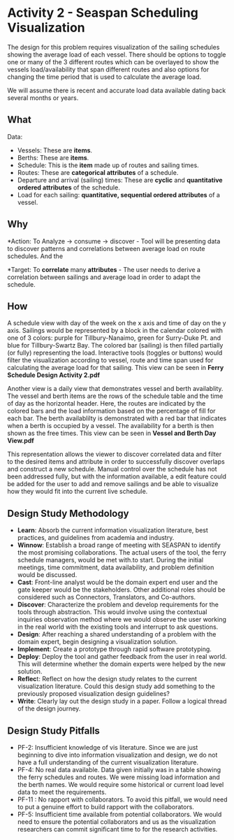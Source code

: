 Activity 2 - Seaspan Scheduling Visualization
=============================================

The design for this problem requires visualization of the sailing schedules showing the average load of each vessel. There should be options to toggle one or many of the 3 different routes which can be overlayed to show the vessels load/availability that span different routes and also options for changing the time period that is used to calculate the average load. 

We will assume there is recent and accurate load data available dating back several months or years.

## What

Data:

* Vessels: These are **items**.
* Berths: These are **items**.
* Schedule: This is the **item** made up of routes and sailing times.
* Routes: These are **categorical attributes** of a schedule.
* Departure and arrival (sailing) times: These are **cyclic** and **quantitative ordered attributes** of the schedule.
* Load for each sailing: **quantitative, sequential ordered attributes** of a vessel.

## Why

*Action: 
To Analyze -> consume -> discover
    - Tool will be presenting data to discover patterns and correlations between average load on route schedules. And the  

*Target:
To **correlate** many **attributes**
    - The user needs to derive a correlation between sailings and average load in order to adapt the schedule.
    
## How

A schedule view with day of the week on the x axis and time of day on the y axis. Sailings would be represented by a block in the calendar colored with one of 3 colors: purple for Tillbury-Nanaimo, green for Surry-Duke Pt. and blue for Tillbury-Swartz Bay. The colored bar (sailing) is then filled partially (or fully) representing the load. Interactive tools (toggles or buttons) would filter the visualization according to vessel, route and time span used for calculating the average load for that sailing. This view can be seen in **Ferry Schedule Design Activity 2.pdf**

Another view is a daily view that demonstrates vessel and berth availablity. The vessel and berth items are the rows of the schedule table and the time of day as the horizontal header. Here, the routes are indicated by the colored bars and the load information based on the percentage of fill for each bar. The berth availablilty is demonstrated with a red bar that indicates when a berth is occupied by a vessel. The availability for a berth is then shown as the free times. This view can be seen in **Vessel and Berth Day View.pdf**

This representation allows the viewer to discover correlated data and filter to the desired items and attribute in order to successfully discover overlaps and construct a new schedule. Manual control over the schedule has not been addressed fully, but with the information available, a edit feature could be added for the user to add and remove sailings and be able to visualize how they would fit into the current live schedule. 

## Design Study Methodology
* **Learn**:
Absorb the current information visualization literature, best practices, and guidelines from academia and industry.
* **Winnow**:
Establish a broad range of meeting with SEASPAN to identify the most promising collaborations. The actual users of the tool, the ferry schedule managers, would be met with.to start. During the initial meetings, time commitment, data availability, and problem definition would be discussed.
* **Cast**: 
Front-line analyst would be the domain expert end user and the gate keeper would be the stakeholders. Other additional roles should be considered such as Connectors, Translators, and Co-authors.
* **Discover**:
Characterize the problem and develop requirements for the tools through abstraction. This would involve using the contextual inquiries observation method where we would observe the user working in the real world with the existing tools and interrupt to ask questions.
* **Design**:
After reaching a shared understanding of a problem with the domain expert, begin designing a visualization solution.
* **Implement**:
Create a prototype through rapid software prototyping.
* **Deploy**:
Deploy the tool and gather feedback from the user in real world. This will determine whether the domain experts were helped by the new solution.
* **Reflec**t:
Reflect on how the design study relates to the current visualization literature. Could this design study add something to the previously proposed visualization design guidelines?
* **Write**:
Clearly lay out the design study in a paper. Follow a logical thread of the design journey.

## Design Study Pitfalls
* PF-2: Insufficient knowledge of vis literature. 
Since we are just beginning to dive into information visualization and design, we do not have a full understanding of the current visualization literature.
* PF-4: No real data available.
 Data given initially was in a table showing the ferry schedules and routes. We were missing load information and the berth names. We would require some historical or current load level data to meet the requirements. 
* PF-11 : No rapport with collaborators.
 To avoid this pitfall, we would need to put a genuine effort to build rapport with the collaborators.
* PF-5: Insufficient time available from potential collaborators.
 We would need to ensure the potential collaborators and us as the visualization researchers can commit significant time to for the research activities.
